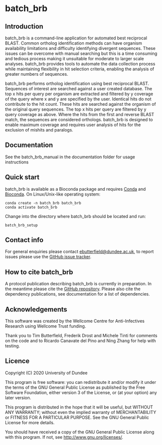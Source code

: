 # batch_brb
## Introduction
batch_brb is a command-line application for automated best reciprocal BLAST.  Common ortholog identification methods can have organism availability limitations and difficulty identifying divergent sequences.  These issues can be overcome with manual searching but this is a time consuming and tedious process making it unsuitable for moderate to larger scale analyses.  batch_brb provides tools to automate the data collection process while maintaining flexibility in hit selection criteria, enabling the analysis of greater numbers of sequences.  

batch_brb performs ortholog identification using best reciprocal BLAST.  Sequences of interest are searched against a user created database.  The top x hits per query per organism are extracted and filtered by y coverage of the query where x and y are specified by the user.  Identical hits do not contribute to the hit count.  These hits are searched against the organism of the original query sequences.  The top x hits per query are  filtered by y query coverage as above.  Where the hits from the first and reverse BLAST match, the sequences are considered orthologs.  batch_brb is designed to enable maximum coverage and requires user analysis of hits for the exclusion of mishits and paralogs. 

## Documentation
See the batch_brb_manual in the documentation folder for usage instructions

## Quick start
batch_brb is available as a Bioconda package and requires [Conda](https://docs.conda.io/en/latest/miniconda.html) and [Bioconda](https://bioconda.github.io/user/install.html).  On Linux/Unix-like operating system:
```
conda create -n batch_brb batch_brb
conda activate batch_brb
```
Change into the directory where batch_brb should be located and run:
```
batch_brb_setup
```

## Contact info
For general enquiries please contact ebutterfield@dundee.ac.uk, to report issues 
please use the [GitHub issue tracker](https://github.com/erin-r-butterfield/batch_brb/issues).

## How to cite batch_brb
A protocol publication describing batch_brb is currently in preparation.  In the meantime please cite the [GitHub repository](https://github.com/erin-r-butterfield/batch_brb).  Please also cite the dependency publications, see documentation for a list of dependencies.

## Acknowledgements
This software was created by the Wellcome Centre for Anti-Infectives 
Research using Wellcome Trust funding.

Thank you to Tim Butterfield, Frederik Drost and Michele Tinti for comments on the code 
and to Ricardo Canavate del Pino and Ning Zhang for help with testing.

## Licence
Copyright (C) 2020  University of Dundee

This program is free software: you can redistribute it and/or modify
it under the terms of the GNU General Public License as published by
the Free Software Foundation, either version 3 of the License, or
(at your option) any later version.

This program is distributed in the hope that it will be useful,
but WITHOUT ANY WARRANTY; without even the implied warranty of
MERCHANTABILITY or FITNESS FOR A PARTICULAR PURPOSE.  See the
GNU General Public License for more details.

You should have received a copy of the GNU General Public License
along with this program.  If not, see <http://www.gnu.org/licenses/>.

